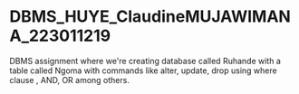# DBMS_HUYE_ClaudineMUJAWIMANA_223011219
DBMS assignment where we're creating database called Ruhande with a table called Ngoma with commands like alter, update, drop using where clause , AND, OR among others.
